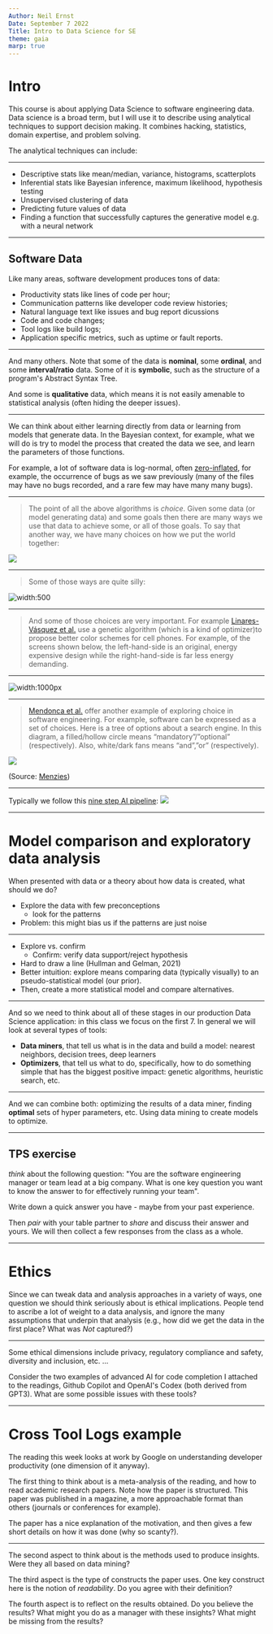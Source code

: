 ```yaml
---
Author: Neil Ernst
Date: September 7 2022
Title: Intro to Data Science for SE
theme: gaia
marp: true
---
```


# Intro

This course is about applying Data Science to software engineering data. Data science is a broad term, but I will use it to describe using analytical techniques to support decision making. It combines hacking, statistics, domain expertise, and problem solving. 

The analytical techniques can include:

----
* Descriptive stats like mean/median, variance, histograms, scatterplots
* Inferential stats like Bayesian inference, maximum likelihood, hypothesis testing
* Unsupervised clustering  of data
* Predicting future values of data
* Finding a function that successfully captures the generative model e.g. with a neural network

----
## Software Data

Like many areas, software development produces tons of data:

* Productivity stats like lines of code per hour;
* Communication patterns like developer code review histories;
* Natural language text like issues and bug report dicussions
* Code and code changes;
* Tool logs like build logs;
* Application specific metrics, such as uptime or fault reports.

----
And many others. Note that some of the data is **nominal**, some **ordinal**, and some **interval/ratio** data. Some of it is **symbolic**, such as the structure of a program's Abstract Syntax Tree. 

And some is **qualitative** data, which means it is not easily amenable to statistical analysis (often hiding the deeper issues).

----

We can think about either learning directly from data or learning from models that generate data. In the Bayesian context, for example, what we will do is try to model the process that created the data we see, and learn the parameters of those functions. 

For example, a lot of software data is log-normal, often [zero-inflated](https://en.wikipedia.org/wiki/Zero-inflated_model), for example, the occurrence of bugs as we saw previously (many of the files may have no bugs recorded, and a rare few may have many many bugs).

----

> The point of all the above algorithms is _choice_. Given some data (or model generating data) and some goals then there are many ways we use that data to achieve some, or all of those goals.  To say that another way, we have many choices on how we put the world together:


![](https://raw.githubusercontent.com/txt/ase19/master/etc/img/dots1.png)

----
> 
> Some of those ways are quite silly:
> 

![width:500](https://raw.githubusercontent.com/txt/ase19/master/etc/img/dots2.png)


----

> And some of those choices are very important. 
> For example [Linares-Vásquez et al.](REFS.md#lin-2015) use a genetic algorithm (which is a kind of optimizer)to propose better color schemes for cell phones. For example, of the screens shown below, the left-hand-side  is an original, energy expensive design while the right-hand-side is far less energy demanding.

----
![width:1000px](https://raw.githubusercontent.com/txt/ase19/master/etc/img/cellphone.png) 

----

> [Mendonca et al.](REFS.md#mendonca-2009) offer another example of exploring choice in software engineering. For example, software can be expressed as a set of choices. Here is a tree of options about a search engine. In this diagram, a filled/hollow circle means “mandatory”/”optional” (respectively). Also, white/dark fans means “and”,”or” (respectively).


![](https://raw.githubusercontent.com/txt/ase19/master/etc/img/translatefm.png)

(Source: [Menzies](https://github.com/txt/ase19/blob/master/docs/overview.md#top))

----

Typically we follow this [nine step AI pipeline](https://github.com/txt/ase19/blob/master/docs/REFS.md#amershi-2019): ![](https://github.com/txt/ase19/blob/master/etc/img/9steps.png?raw=true)

----
# Model comparison and exploratory data analysis
When presented with data or a theory about how data is created, what should we do?

* Explore the data with few preconceptions
  * look for the patterns
* Problem: this might bias us if the patterns are just noise

----

* Explore vs. confirm
  * Confirm: verify data support/reject hypothesis
* Hard to draw a line (Hullman and Gelman, 2021)
* Better intuition: explore means comparing data (typically visually) to an pseudo-statistical model (our prior).
* Then, create a more statistical model and compare alternatives.

----

And so we need to think about all of these stages in our production Data Science application: in this class we focus on the first 7. In general we will look at several types of tools:

* **Data miners**, that tell us what is in the data and build a model: nearest neighbors, decision trees, deep learners
* **Optimizers**, that tell us what to do, specifically, how to do something simple that has the biggest positive impact: genetic algorithms, heuristic search, etc.

----

And we can combine both: optimizing the results of a data miner, finding **optimal** sets of hyper parameters, etc. Using data mining to create models to optimize. 

----

## TPS exercise

*think* about the following question: "You are the software engineering manager or team lead at a big company. What is one key question you want to know the answer to for effectively running your team". 

Write down a quick answer you have - maybe from your past experience. 

Then *pair* with your table partner to *share* and discuss their answer and yours. We will then collect a few responses from the class as a whole. 

----

# Ethics

Since we can tweak data and analysis approaches in a variety of ways, one question we should think seriously about is ethical implications. People tend to ascribe a lot of weight to a data analysis, and ignore the many assumptions that underpin that analysis (e.g., how did we get the data in the first place? What was *Not* captured?)

----
Some ethical dimensions include privacy, regulatory compliance and safety, diversity and inclusion, etc. ...

Consider the two examples of advanced AI for code completion I attached to the readings, Github Copilot and OpenAI's Codex (both derived from GPT3). What are some possible issues with these tools? 

----

# Cross Tool Logs example

The reading this week looks at work by Google on understanding developer productivity (one dimension of it anyway). 

The first thing to think about is a meta-analysis of the reading, and how to read academic research papers. Note how the paper is structured. This paper was published in a magazine, a more approachable format than others (journals or conferences for example). 

The paper has a nice explanation of the motivation, and then gives a few short details on how it was done (why so scanty?). 

----

The second aspect to think about is the methods used to produce insights. Were they all based on data mining? 

The third aspect is the type of constructs the paper uses. One key construct here is the notion of *readability*. Do you agree with their definition? 

The fourth aspect is to reflect on the results obtained. Do you believe the results? What might you do as a manager with these insights? What might be missing from the results? 
